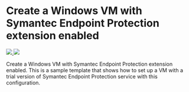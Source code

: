 # Create a Windows VM with Symantec Endpoint Protection extension enabled

<a href="https://portal.azure.com/#create/Microsoft.Template/uri/https%3A%2F%2Fraw.githubusercontent.com%2FAzure%2Fazure-quickstart-templates%2Fmaster%2Fsymantec-extension-windows-vm%2Fazuredeploy.json" target="_blank">
    <img src="http://azuredeploy.net/deploybutton.png"/>
</a>
<a href="http://armviz.io/#/?load=https%3A%2F%2Fraw.githubusercontent.com%2FAzure%2Fazure-quickstart-templates%2Fmaster%2Fsymantec-extension-windows-vm%2Fazuredeploy.json" target="_blank">
    <img src="http://armviz.io/visualizebutton.png"/>
</a>

Create a Windows VM with Symantec Endpoint Protection extension enabled. This is a sample template that shows how to set up a VM with a trial version of Symantec Endpoint Protection service with this configuration.